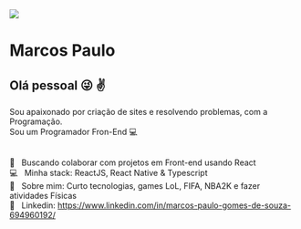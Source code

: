 <img width="auto" src="https://github.com/tgmarinho/tgmarinho/blob/master/banner.png">


# Marcos Paulo

## Olá pessoal :stuck_out_tongue_winking_eye: :v:
Sou apaixonado por criação de sites e resolvendo problemas, com a Programação.
<br/>
Sou um Programador Fron-End :computer:


 <br/> :purple_heart: &nbsp; Buscando colaborar com projetos em Front-end usando React
 <br/> :computer: &nbsp; Minha stack: ReactJS, React Native & Typescript
 <br/> 💬  &nbsp; Sobre mim: Curto tecnologias, games LoL, FIFA, NBA2K e fazer atividades Físicas
<br/> :rocket: &nbsp; Linkedin: https://www.linkedin.com/in/marcos-paulo-gomes-de-souza-694960192/

